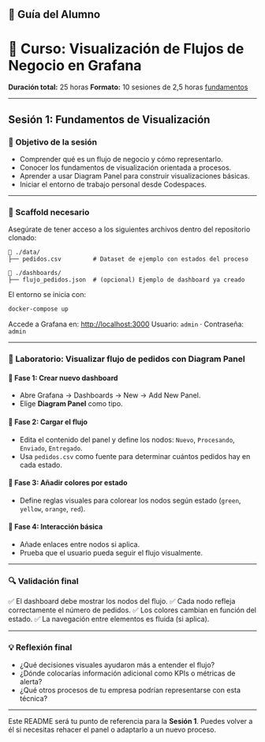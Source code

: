 ## 📘 Guía del Alumno

# 🧭 Curso: Visualización de Flujos de Negocio en Grafana

**Duración total:** 25 horas
**Formato:** 10 sesiones de 2,5 horas
[fundamentos](https://fundamentos-de-visualiza-xfbvyua.gamma.site/)

---

## Sesión 1: Fundamentos de Visualización

### 🎯 Objetivo de la sesión

* Comprender qué es un flujo de negocio y cómo representarlo.
* Conocer los fundamentos de visualización orientada a procesos.
* Aprender a usar Diagram Panel para construir visualizaciones básicas.
* Iniciar el entorno de trabajo personal desde Codespaces.

---

### 🧱 Scaffold necesario

Asegúrate de tener acceso a los siguientes archivos dentro del repositorio clonado:

```
📁 ./data/
├── pedidos.csv         # Dataset de ejemplo con estados del proceso

📁 ./dashboards/
├── flujo_pedidos.json  # (opcional) Ejemplo de dashboard ya creado
```

El entorno se inicia con:

```bash
docker-compose up
```

Accede a Grafana en: [http://localhost:3000](http://localhost:3000)
Usuario: `admin` · Contraseña: `admin`

---

### 🧪 Laboratorio: Visualizar flujo de pedidos con Diagram Panel

#### 🔹 Fase 1: Crear nuevo dashboard

* Abre Grafana → Dashboards → New → Add New Panel.
* Elige **Diagram Panel** como tipo.

#### 🔹 Fase 2: Cargar el flujo

* Edita el contenido del panel y define los nodos: `Nuevo`, `Procesando`, `Enviado`, `Entregado`.
* Usa `pedidos.csv` como fuente para determinar cuántos pedidos hay en cada estado.

#### 🔹 Fase 3: Añadir colores por estado

* Define reglas visuales para colorear los nodos según estado (`green`, `yellow`, `orange`, `red`).

#### 🔹 Fase 4: Interacción básica

* Añade enlaces entre nodos si aplica.
* Prueba que el usuario pueda seguir el flujo visualmente.

---

### 🔍 Validación final

✅ El dashboard debe mostrar los nodos del flujo.
✅ Cada nodo refleja correctamente el número de pedidos.
✅ Los colores cambian en función del estado.
✅ La navegación entre elementos es fluida (si aplica).

---

### 💡 Reflexión final

* ¿Qué decisiones visuales ayudaron más a entender el flujo?
* ¿Dónde colocarías información adicional como KPIs o métricas de alerta?
* ¿Qué otros procesos de tu empresa podrían representarse con esta técnica?

---

Este README será tu punto de referencia para la **Sesión 1**. Puedes volver a él si necesitas rehacer el panel o adaptarlo a un nuevo proceso.
